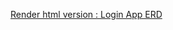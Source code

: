 [Render html version : Login App ERD](https://htmlpreview.github.io/?https://github.com/hugohiraoka/Used_Cars_Price_Prediction_Using_CNN/blob/main/html/Predicting_Used_Car_Prices_Using_CNN.html)
